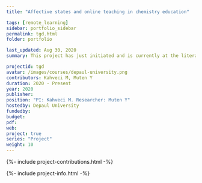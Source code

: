 ```yaml
---
title: "Affective states and online teaching in chemistry education"

tags: [remote_learning]
sidebar: portfolio_sidebar
permalink: tgd.html
folder: portfolio

last_updated: Aug 30, 2020
summary: This project has just initiated and is currently at the literature review phase. Further details will be announced in this page.

projectid: tgd
avatar: /images/courses/depaul-university.png
contributors: Kahveci M, Muten Y
duration: 2020 - Present
year: 2020
publisher:
position: "PI: Kahveci M. Researcher: Muten Y"
hostedby: Depaul University
fundedby:
budget:
pdf:
web:
project: true
series: "Project"
weight: 10
---
```


{%- include project-contributions.html -%}

{%- include project-info.html -%}